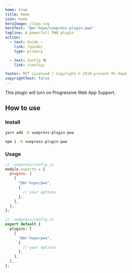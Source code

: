 ```yaml
---
home: true
title: Home
icon: home
heroImage: /logo.svg
heroText: "@mr-hope/vuepress-plugin-pwa"
tagline: A powerfull PWA plugin
action:
  - text: Guide 💡
    link: /guide/
    type: primary

  - text: Config 🛠
    link: /config/

footer: MIT Licensed | Copyright © 2019-present Mr.Hope
copyrightText: false
---
```


This plugin will turn on Progressive Web App Support.

## How to use

### Install

<CodeGroup>
<CodeGroupItem title="yarn">

```bash
yarn add -D vuepress-plugin-pwa
```

</CodeGroupItem>

<CodeGroupItem title="npm">

```bash
npm i -D vuepress-plugin-pwa
```

</CodeGroupItem>
</CodeGroup>

### Usage

<CodeGroup>
<CodeGroupItem title="js">

```js
// .vuepress/config.js
module.exports = {
  plugins: [
    [
      "@mr-hope/pwa",
      {
        // your options
      },
    ],
  ],
};
```

</CodeGroupItem>

<CodeGroupItem title="ts">

```ts
// .vuepress/config.ts
export default {
  plugins: [
    [
      "@mr-hope/pwa",
      {
        // your options
      },
    ],
  ],
};
```

</CodeGroupItem>
</CodeGroup>
